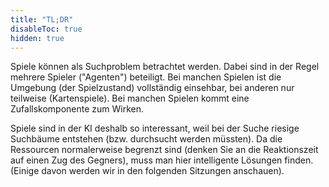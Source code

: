 ```yaml
---
title: "TL;DR"
disableToc: true
hidden: true
---
```



Spiele können als Suchproblem betrachtet werden. Dabei sind in der Regel mehrere Spieler ("Agenten") beteiligt. Bei manchen
Spielen ist die Umgebung (der Spielzustand) vollständig einsehbar, bei anderen nur teilweise (Kartenspiele). Bei manchen
Spielen kommt eine Zufallskomponente zum Wirken.

Spiele sind in der KI deshalb so interessant, weil bei der Suche riesige Suchbäume entstehen (bzw. durchsucht werden müssten).
Da die Ressourcen normalerweise begrenzt sind (denken Sie an die Reaktionszeit auf einen Zug des Gegners), muss man hier
intelligente Lösungen finden. (Einige davon werden wir in den folgenden Sitzungen anschauen).

